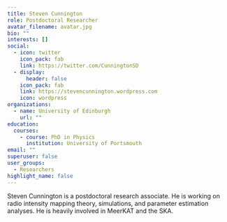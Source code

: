 ```yaml
---
title: Steven Cunnington
role: Postdoctoral Researcher
avatar_filename: avatar.jpg
bio: ""
interests: []
social:
  - icon: twitter
    icon_pack: fab
    link: https://twitter.com/CunningtonSD
  - display:
      header: false
    icon_pack: fab
    link: https://stevencunnington.wordpress.com
    icon: wordpress
organizations:
  - name: University of Edinburgh
    url: ""
education:
  courses:
    - course: PhD in Physics
      institution: University of Portsmouth
email: ""
superuser: false
user_groups:
  - Researchers
highlight_name: false
---
```

Steven Cunnington is a postdoctoral research associate. He is working on radio intensity mapping theory, simulations, and parameter estimation analyses. He is heavily involved in MeerKAT and the SKA.